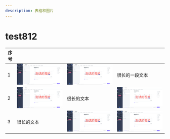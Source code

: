 ```yaml
---
description: 表格和图片
---
```


# test812

| 序号 |                                          |                                         |                                          |
| -- | ---------------------------------------- | --------------------------------------- | ---------------------------------------- |
| 1  | ![](<../.gitbook/assets/image (10).png>) | ![](<../.gitbook/assets/image (1).png>) | 很长的一段文本                                  |
| 2  | ![](<../.gitbook/assets/image (4).png>)  | 很长的文本                                   | ![](<../.gitbook/assets/image (3).png>)  |
| 3  | 很长的文本                                    | ![](<../.gitbook/assets/image (9).png>) | ![](<../.gitbook/assets/image (12).png>) |
